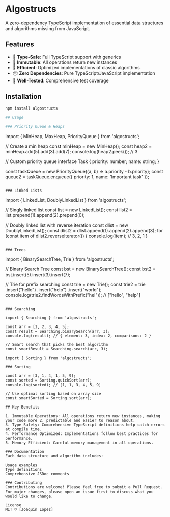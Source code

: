 # Algostructs

A zero-dependency TypeScript implementation of essential data structures and algorithms missing from JavaScript.

## Features

- 🎯 **Type-Safe**: Full TypeScript support with generics
- 🔄 **Immutable**: All operations return new instances
- 🚀 **Efficient**: Optimized implementations of classic algorithms
- 📦 **Zero Dependencies**: Pure TypeScript/JavaScript implementation
- 🧪 **Well-Tested**: Comprehensive test coverage

## Installation

```bash
npm install algostructs

## Usage

### Priority Queue & Heaps
```

import { MinHeap, MaxHeap, PriorityQueue } from 'algostructs';

// Create a min heap const minHeap = new MinHeap<number>(); const heap2 = minHeap.add(5).add(3).add(7);
console.log(heap2.peek()); // 3

// Custom priority queue interface Task { priority: number; name: string; }

const taskQueue = new PriorityQueue<Task>((a, b) => a.priority - b.priority); const queue2 = taskQueue.enqueue({
priority: 1, name: 'Important task' });

```

### Linked Lists

```

import { LinkedList, DoublyLinkedList } from 'algostructs';

// Singly linked list const list = new LinkedList<number>(); const list2 = list.prepend(1).append(2).prepend(0);

// Doubly linked list with reverse iteration const dlist = new DoublyLinkedList<number>(); const dlist2 =
dlist.append(1).append(2).append(3); for (const item of dlist2.reverseIterator()) { console.log(item); // 3, 2, 1 }

```

### Trees

```

import { BinarySearchTree, Trie } from 'algostructs';

// Binary Search Tree const bst = new BinarySearchTree<number>(); const bst2 = bst.insert(5).insert(3).insert(7);

// Trie for prefix searching const trie = new Trie(); const trie2 = trie .insert("hello") .insert("help")
.insert("world"); console.log(trie2.findWordsWithPrefix("hel")); // ["hello", "help"]

```

### Searching

import { Searching } from 'algostructs';

const arr = [1, 2, 3, 4, 5];
const result = Searching.binarySearch(arr, 3);
console.log(result); // { element: 3, index: 2, comparisons: 2 }

// Smart search that picks the best algorithm
const smartResult = Searching.search(arr, 3);

import { Sorting } from 'algostructs';

### Sorting

const arr = [3, 1, 4, 1, 5, 9];
const sorted = Sorting.quickSort(arr);
console.log(sorted); // [1, 1, 3, 4, 5, 9]

// Use optimal sorting based on array size
const smartSorted = Sorting.sort(arr);

## Key Benefits

1. Immutable Operations: All operations return new instances, making your code more 2. predictable and easier to reason about.
3. Type Safety: Comprehensive TypeScript definitions help catch errors at compile time.
4. Performance Optimized: Implementations follow best practices for performance.
5. Memory Efficient: Careful memory management in all operations.

### Documentation
Each data structure and algorithm includes:

Usage examples
Type definitions
Comprehensive JSDoc comments

### Contributing
Contributions are welcome! Please feel free to submit a Pull Request. For major changes, please open an issue first to discuss what you would like to change.

License
MIT © [Joaquin Lopez]
```

